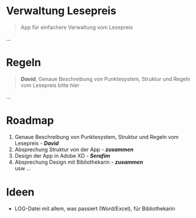 # Verwaltung Lesepreis  
> App für einfachere Verwaltung vom Lesepreis  

...

# Regeln

> ***David***, Genaue Beschreibung von Punktesystem, Struktur und Regeln vom Lesepreis bitte hier

...

# Roadmap

1. Genaue Beschreibung von Punktesystem, Struktur und Regeln vom Lesepreis - ***David***  
2. Absprechung Struktur von der App - ***zusammen***
3. Design der App in Adobe XD - ***Serafim***  
4. Absprechung Design mit Bibliothekarin - ***zusammen***  
usw ...

# Ideen  

- LOG-Datei mit allem, was passiert (Word/Excel), für Bibliothekarin